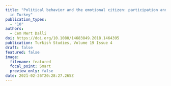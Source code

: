 ```yaml
---
title: "Political behavior and the emotional citizen: participation and reaction
  in Turkey"
publication_types:
  - "10"
authors:
  - Cem Mert Dalli
doi: https://doi.org/10.1080/14683849.2018.1464395
publication: Turkish Studies, Volume 19 Issue 4
draft: false
featured: false
image:
  filename: featured
  focal_point: Smart
  preview_only: false
date: 2021-02-26T20:28:27.265Z
---
```

